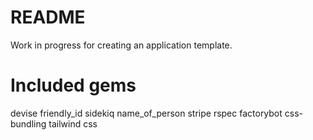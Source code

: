 # README

Work in progress for creating an application template.

# Included gems
devise
friendly_id
sidekiq
name_of_person
stripe
rspec
factorybot
css-bundling
tailwind css